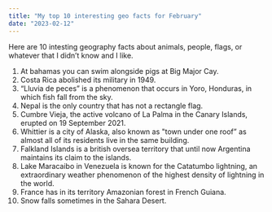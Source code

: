```yaml
---
title: "My top 10 interesting geo facts for February"
date: "2023-02-12"
---
```


Here are 10 intesting geography facts about animals, people, flags, or whatever that I didn’t know and I like.

1. At bahamas you can swim alongside pigs at Big Major Cay.
2. Costa Rica abolished its military in 1949.
3. “Lluvia de peces” is a phenomenon that occurs in Yoro, Honduras, in which fish fall from the sky.
4. Nepal is the only country that has not a rectangle flag.
5. Cumbre Vieja, the active volcano of La Palma in the Canary Islands, erupted on 19 September 2021.
6. Whittier is a city of Alaska, also known as "town under one roof” as almost all of its residents live in the same building.
7. Falkland Islands is a british oversea territory that until now Argentina maintains its claim to the islands.
8. Lake Maracaibo in Venezuela is known for the Catatumbo lightning, an extraordinary weather phenomenon of the highest density of lightning in the world. 
9. France has in its territory Amazonian forest in French Guiana.
10. Snow falls sometimes in the Sahara Desert.
